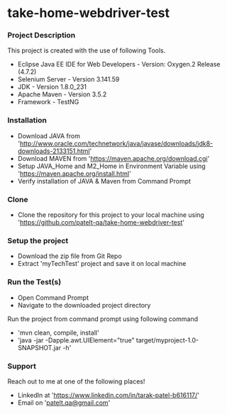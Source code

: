# take-home-webdriver-test

### Project Description
This project is created with the use of following Tools.

- Eclipse Java EE IDE for Web Developers - Version: Oxygen.2 Release (4.7.2)
- Selenium Server - Version 3.141.59
- JDK - Version 1.8.0_231
- Apache Maven - Version 3.5.2
- Framework - TestNG

### Installation
- Download JAVA from 'http://www.oracle.com/technetwork/java/javase/downloads/jdk8-downloads-2133151.html'
- Download MAVEN from 'https://maven.apache.org/download.cgi'
- Setup JAVA_Home and M2_Home in Environment Variable using 'https://maven.apache.org/install.html'
- Verify installation of JAVA & Maven from Command Prompt

### Clone
- Clone the repository for this project to your local machine using 'https://github.com/patelt-qa/take-home-webdriver-test'

### Setup the project
- Download the zip file from Git Repo
- Extract 'myTechTest' project and save it on local machine

### Run the Test(s)
- Open Command Prompt
- Navigate to the downloaded project directory

Run the project from command prompt using following command 
- 'mvn clean, compile, install'
- 'java -jar -Dapple.awt.UIElement="true" target/myproject-1.0-SNAPSHOT.jar -h'


### Support
Reach out to me at one of the following places!

- LinkedIn at 'https://www.linkedin.com/in/tarak-patel-b616117/'
- Email on 'patelt.qa@gmail.com'
